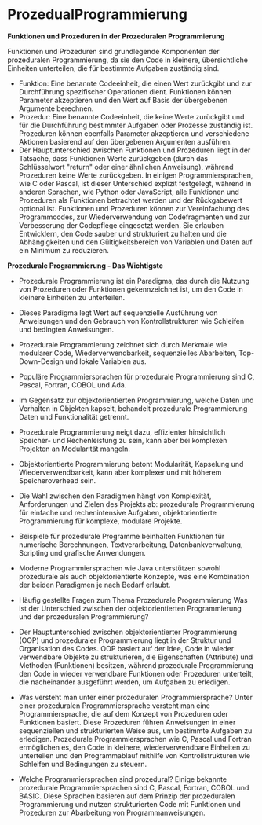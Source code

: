 # ProzedualProgrammierung

**Funktionen und Prozeduren in der Prozeduralen Programmierung**

Funktionen und Prozeduren sind grundlegende Komponenten der prozeduralen Programmierung, da sie den Code in kleinere, übersichtliche Einheiten unterteilen, die für bestimmte Aufgaben zuständig sind.

* Funktion: Eine benannte Codeeinheit, die einen Wert zurückgibt und zur Durchführung spezifischer Operationen dient. Funktionen können Parameter akzeptieren und den Wert auf Basis der übergebenen Argumente berechnen.
* Prozedur: Eine benannte Codeeinheit, die keine Werte zurückgibt und für die Durchführung bestimmter Aufgaben oder Prozesse zuständig ist. Prozeduren können ebenfalls Parameter akzeptieren und verschiedene Aktionen basierend auf den übergebenen Argumenten ausführen.
* Der Hauptunterschied zwischen Funktionen und Prozeduren liegt in der Tatsache, dass Funktionen Werte zurückgeben (durch das Schlüsselwort "return" oder einer ähnlichen Anweisung), während Prozeduren keine Werte zurückgeben. In einigen Programmiersprachen, wie C oder Pascal, ist dieser Unterschied explizit festgelegt, während in anderen Sprachen, wie Python oder JavaScript, alle Funktionen und Prozeduren als Funktionen betrachtet werden und der Rückgabewert optional ist.
Funktionen und Prozeduren können zur Vereinfachung des Programmcodes, zur Wiederverwendung von Codefragmenten und zur Verbesserung der Codepflege eingesetzt werden. Sie erlauben Entwicklern, den Code sauber und strukturiert zu halten und die Abhängigkeiten und den Gültigkeitsbereich von Variablen und Daten auf ein Minimum zu reduzieren.

**Prozedurale Programmierung - Das Wichtigste**
*	Prozedurale Programmierung ist ein Paradigma, das durch die Nutzung von Prozeduren oder Funktionen gekennzeichnet ist, um den Code in kleinere Einheiten zu unterteilen.
*	Dieses Paradigma legt Wert auf sequenzielle Ausführung von Anweisungen und den Gebrauch von Kontrollstrukturen wie Schleifen und bedingten Anweisungen.
*	Prozedurale Programmierung zeichnet sich durch Merkmale wie modularer Code, Wiederverwendbarkeit, sequenzielles Abarbeiten, Top-Down-Design und lokale Variablen aus.
*	Populäre Programmiersprachen für prozedurale Programmierung sind C, Pascal, Fortran, COBOL und Ada.
*	Im Gegensatz zur objektorientierten Programmierung, welche Daten und Verhalten in Objekten kapselt, behandelt prozedurale Programmierung Daten und Funktionalität getrennt.
*	Prozedurale Programmierung neigt dazu, effizienter hinsichtlich Speicher- und Rechenleistung zu sein, kann aber bei komplexen Projekten an Modularität mangeln.
*	Objektorientierte Programmierung betont Modularität, Kapselung und Wiederverwendbarkeit, kann aber komplexer und mit höherem Speicheroverhead sein.
*	Die Wahl zwischen den Paradigmen hängt von Komplexität, Anforderungen und Zielen des Projekts ab: prozedurale Programmierung für einfache und rechenintensive Aufgaben, objektorientierte Programmierung für komplexe, modulare Projekte.
*	Beispiele für prozedurale Programme beinhalten Funktionen für numerische Berechnungen, Textverarbeitung, Datenbankverwaltung, Scripting und grafische Anwendungen.
*	Moderne Programmiersprachen wie Java unterstützen sowohl prozedurale als auch objektorientierte Konzepte, was eine Kombination der beiden Paradigmen je nach Bedarf erlaubt.

* Häufig gestellte Fragen zum Thema Prozedurale Programmierung
Was ist der Unterschied zwischen der objektorientierten Programmierung und der prozeduralen Programmierung?

* Der Hauptunterschied zwischen objektorientierter Programmierung (OOP) und prozeduraler Programmierung liegt in der Struktur und Organisation des Codes. OOP basiert auf der Idee, Code in wieder verwendbare Objekte zu strukturieren, die Eigenschaften (Attribute) und Methoden (Funktionen) besitzen, während prozedurale Programmierung den Code in wieder verwendbare Funktionen oder Prozeduren unterteilt, die nacheinander ausgeführt werden, um Aufgaben zu erledigen.

* Was versteht man unter einer prozeduralen Programmiersprache?
Unter einer prozeduralen Programmiersprache versteht man eine Programmiersprache, die auf dem Konzept von Prozeduren oder Funktionen basiert. Diese Prozeduren führen Anweisungen in einer sequenziellen und strukturierten Weise aus, um bestimmte Aufgaben zu erledigen. Prozedurale Programmiersprachen wie C, Pascal und Fortran ermöglichen es, den Code in kleinere, wiederverwendbare Einheiten zu unterteilen und den Programmablauf mithilfe von Kontrollstrukturen wie Schleifen und Bedingungen zu steuern.

* Welche Programmiersprachen sind prozedural?
Einige bekannte prozedurale Programmiersprachen sind C, Pascal, Fortran, COBOL und BASIC. Diese Sprachen basieren auf dem Prinzip der prozeduralen Programmierung und nutzen strukturierten Code mit Funktionen und Prozeduren zur Abarbeitung von Programmanweisungen.

